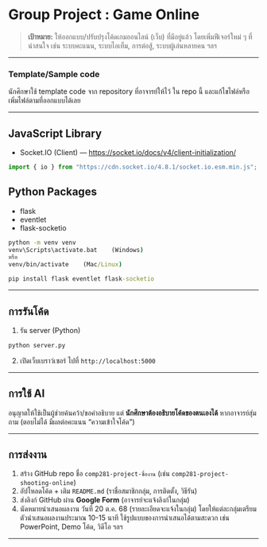 # Group Project : Game Online

> **เป้าหมาย:** ให้ออกแบบ/ปรับปรุงโค้ดเกมออนไลน์ (เว็บ) ที่มีอยู่แล้ว โดยเพิ่มฟีเจอร์ใหม่ ๆ ที่น่าสนใจ เช่น ระบบคะแนน, ระบบไอเท็ม, การต่อสู้, ระบบผู้เล่นหลายคน ฯลฯ

---

### Template/Sample code

นักศึกษาใช้ template code จาก repository ที่อาจารย์ให้ไว้ ใน repo นี้ และแก้ไขไฟล์หรือเพิ่มไฟล์ตามที่ออกแบบได้เลย

---

## JavaScript Library
- Socket.IO (Client) — https://socket.io/docs/v4/client-initialization/
```JavaScript
import { io } from "https://cdn.socket.io/4.8.1/socket.io.esm.min.js";
```

## Python Packages
- flask
- eventlet
- flask-socketio
```cmd
python -m venv venv
venv\Scripts\activate.bat    (Windows)
หรือ
venv/bin/activate    (Mac/Linux)

pip install flask eventlet flask-socketio
```
---

## การรันโค้ด
1) รัน server (Python)
```cmd
python server.py
```
2) เปิดเว็บเบราว์เซอร์ ไปที่ `http://localhost:5000`

---

## การใช้ AI
อนุญาตให้ใช้เป็นผู้ช่วยค้นคว้า/ขอคำอธิบาย แต่ **นักศึกษาต้องอธิบายโค้ดของตนเองได้** หากอาจารย์สุ่มถาม (ตอบไม่ได้ มีผลต่อคะแนน “ความเข้าใจโค้ด”)

---

## การส่งงาน
1) สร้าง GitHub repo ชื่อ `comp281-project-ชื่องาน` (เช่น `comp281-project-shooting-online`)
2) อัปโหลดโค้ด + เติม `README.md` (ราชื่อสมาชิกกลุ่ม, การติดตั้ง, วิธีรัน)
3) ส่งลิงก์ GitHub ผ่าน **Google Form** (อาจารย์จะแจ้งลิงก์ในกลุ่ม)
4) นัดหมายนำเสนอผลงาน วันที่ 20 ต.ค. 68 (รายละเอียดจะแจ้งในกลุ่ม) โดยให้แต่ละกลุ่มเตรียมตัวนำเสนอผลงานประมาณ 10-15 นาที ใช้รูปแบบของการนำเสนอได้ตามสะดวก เช่น PowerPoint, Demo โค้ด, วิดีโอ ฯลฯ

---